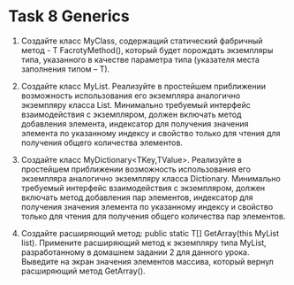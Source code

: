 # Task 8 Generics

1. Создайте класс MyClass<T>, содержащий статический фабричный метод -  T FacrotyMethod(), который будет порождать экземпляры типа, указанного в качестве параметра типа (указателя места заполнения типом – Т).

2. Создайте класс MyList<T>. Реализуйте в простейшем приближении возможность использования его экземпляра аналогично экземпляру класса List<T>. Минимально требуемый интерфейс взаимодействия с экземпляром, должен включать метод добавления элемента, индексатор для получения значения элемента по указанному индексу и свойство только для чтения для получения общего количества элементов.

3. Создайте класс MyDictionary<TKey,TValue>. Реализуйте в простейшем приближении возможность использования его экземпляра аналогично экземпляру класса Dictionary. Минимально требуемый интерфейс взаимодействия с экземпляром, должен включать метод добавления пар элементов, индексатор для получения значения элемента по указанному индексу и свойство только для чтения для получения общего количества пар элементов.

4. Создайте расширяющий метод: public static T[] GetArray<T>(this MyList<T> list). Примените расширяющий метод к экземпляру типа MyList<T>, разработанному в домашнем задании 2 для данного урока. Выведите на экран значения элементов массива, который вернул расширяющий метод GetArray().
